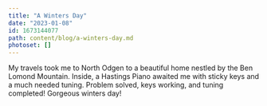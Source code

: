 ```yaml
---
title: "A Winters Day"
date: "2023-01-08"
id: 1673144077
path: content/blog/a-winters-day.md
photoset: []
---
```

My travels took me to North Odgen to a beautiful home nestled by the Ben Lomond Mountain. Inside, a Hastings Piano awaited me with sticky keys and a much needed tuning. Problem solved, keys working, and tuning completed! Gorgeous winters day!